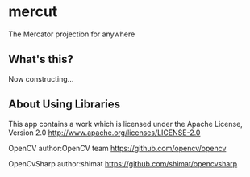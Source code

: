 # mercut
The Mercator projection for anywhere
## What's this?
Now constructing...

## About Using Libraries
This app contains a work which is licensed under the Apache License, Version 2.0
http://www.apache.org/licenses/LICENSE-2.0

OpenCV author:OpenCV team
https://github.com/opencv/opencv

OpenCvSharp author:shimat
https://github.com/shimat/opencvsharp
